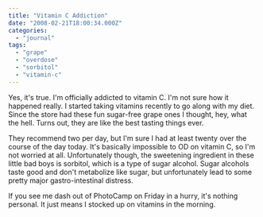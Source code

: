 ```yaml
---
title: "Vitamin C Addiction"
date: "2008-02-21T18:00:34.000Z"
categories: 
  - "journal"
tags: 
  - "grape"
  - "overdose"
  - "sorbitol"
  - "vitamin-c"
---
```


Yes, it's true. I'm officially addicted to vitamin C. I'm not sure how it happened really. I started taking vitamins recently to go along with my diet. Since the store had these fun sugar-free grape ones I thought, hey, what the hell. Turns out, they are like the best tasting things ever.

They recommend two per day, but I'm sure I had at least twenty over the course of the day today. It's basically impossible to OD on vitamin C, so I'm not worried at all. Unfortunately though, the sweetening ingredient in these little bad boys is sorbitol, which is a type of sugar alcohol. Sugar alcohols taste good and don't metabolize like sugar, but unfortunately lead to some pretty major gastro-intestinal distress.

If you see me dash out of PhotoCamp on Friday in a hurry, it's nothing personal. It just means I stocked up on vitamins in the morning.
